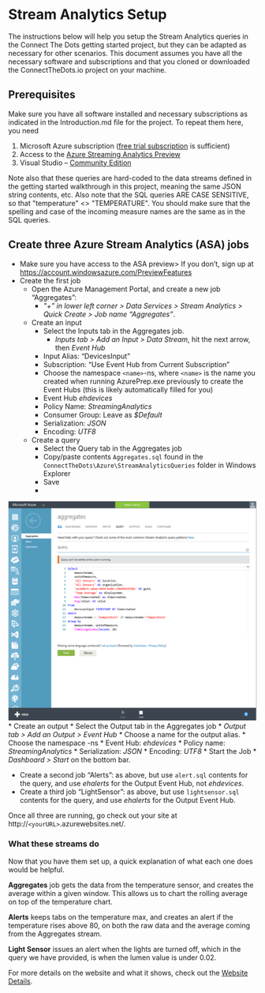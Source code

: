 # Stream Analytics Setup #
The instructions below will help you setup the Stream Analytics queries in the Connect The Dots getting started project, but they can be adapted as necessary for other scenarios. This document assumes you have all the necessary software and subscriptions and that you cloned or downloaded the ConnectTheDots.io project on your machine.

## Prerequisites ##

Make sure you have all software installed and necessary subscriptions as indicated in the Introduction.md file for the project. To repeat them here, you need

1. Microsoft Azure subscription ([free trial subscription](http://azure.microsoft.com/en-us/pricing/free-trial/) is sufficient)
1. Access to the [Azure Streaming Analytics Preview](https://account.windowsazure.com/PreviewFeatures)
1. Visual Studio – [Community Edition](http://www.visualstudio.com/downloads/download-visual-studio-vs)

Note also that these queries are hard-coded to the data streams defined in the getting started walkthrough in this project, meaning the same JSON string contents, etc. Also note that the SQL queries ARE CASE SENSITIVE, so that "temperature" <> "TEMPERATURE". You should make sure that the spelling and case of the incoming measure names are the same as in the SQL queries.

## Create three Azure Stream Analytics (ASA) jobs ##

* Make sure you have access to the  ASA preview> If you don’t, sign up at  [https://account.windowsazure.com/PreviewFeatures ](https://account.windowsazure.com/PreviewFeatures )
* Create the first job
    * Open the Azure Management Portal, and create a new job “Aggregates”:
        * *"+” in lower left corner > Data Services > Stream Analytics > Quick Create > Job name “Aggregates”*.
    * Create an input
        * Select the Inputs tab in the Aggregates job.
            * *Inputs tab > Add an Input > Data Stream*, hit the next arrow, then *Event Hub*
        * Input Alias: “DevicesInput”
        * Subscription: “Use Event Hub from Current Subscription”
        * Choose the namespace `<name>`-ns, where `<name>` is the name you created when running AzurePrep.exe previously to create the Event Hubs (this is likely automatically filled for you)
        * Event Hub *ehdevices*
        * Policy Name: *StreamingAnalytics*
        * Consumer Group: Leave as *$Default*
        * Serialization: *JSON*
        * Encoding: *UTF8*
    * Create a query 
        * Select the Query tab in the Aggregates job
        * Copy/paste contents `Aggregates.sql` found in the `ConnectTheDots\Azure\StreamAnalyticsQueries` folder in Windows Explorer
        * Save
        * 
![](AzureStreamAnalyticsQuery.png)
    * Create an output
        * Select the Output tab in the Aggregates job
            * *Output tab > Add an Output > Event Hub*
        * Choose a name for the output alias.
		* Choose the namespace <name>-ns 
        * Event Hub: *ehdevices*
        * Policy name: *StreamingAnalytics*
        * Serialization: *JSON*
        * Encoding: *UTF8*
    * Start the Job
        * *Dashboard > Start* on the bottom bar.
* Create a second job “Alerts”: as above, but use `alert.sql` contents for the query, and use *ehalerts* for the Output Event Hub, not *ehdevices*.
* Create a third job “LightSensor”: as above, but use `lightsensor.sql` contents for the query, and use *ehalerts* for the Output Event Hub.

Once all three are running, go check out your site at http://`<yourURL>`.azurewebsites.net/.

### What these streams do ###
Now that you have them set up, a quick explanation of what each one does would be helpful.

**Aggregates** job gets the data from the temperature sensor, and creates the average within a given window. This allows us to chart the rolling average on top of the temperature chart.

**Alerts** keeps tabs on the temperature max, and creates an alert if the temperature rises above 80, on both the raw data and the average coming from the Aggregates stream.

**Light Sensor** issues an alert when the lights are turned off, which in the query we have provided, is when the lumen value is under 0.02.

For more details on the website and what it shows, check out the [Website Details](../Website/WebsiteDetails.md).

